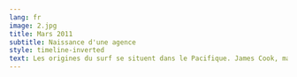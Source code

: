 ```yaml
---
lang: fr
image: 2.jpg
title: Mars 2011
subtitle: Naissance d'une agence
style: timeline-inverted
text: Les origines du surf se situent dans le Pacifique. James Cook, marin britannique est la première personne à avoir vu un surfeur aux îles sandwich. ... Mais l'histoire du surf commence réellement à Hawaii puisque l'archipel est le premier à médiatiser ce sport.
---
```

